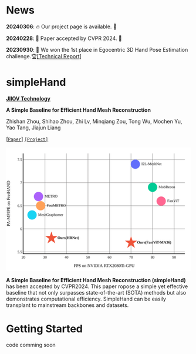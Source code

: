 # News

**20240306**: 🔥 Our project page is available. 🚀

**20240228**: 📄 Paper accepted by CVPR 2024. 🎉

**20230930**: 🥇 We won the 1st place in Egocentric 3D Hand Pose Estimation challenge.🏆[[Technical Report]]((https://arxiv.org/abs/2310.04769))

# simpleHand

**[JIIOV Technology](https://jiiov.com/)**

**A Simple Baseline for Efficient Hand Mesh Reconstruction**

Zhishan Zhou, Shihao Zhou, Zhi Lv, Minqiang Zou, Tong Wu, Mochen Yu, Yao Tang, Jiajun Liang

[[`Paper`]](https://arxiv.org/pdf/2403.01813.pdf) [`[Project]`](#getting-started)

![framework](images/FPS-PA-MPJPE.png)

**A Simple Baseline for Efficient Hand Mesh Reconstruction (simpleHand)** has been accepted by CVPR2024.  This paper ropose a simple yet effective baseline that not only surpasses state-of-the-art (SOTA) methods but also demonstrates computational efficiency. SimpleHand can be easily transplant to mainstream backbones and datasets.

# Getting Started
code comming soon
